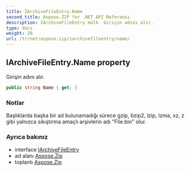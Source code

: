 ```yaml
---
title: IArchiveFileEntry.Name
second_title: Aspose.ZIP for .NET API Referansı
description: IArchiveFileEntry mülk. Girişin adını alır.
type: docs
weight: 20
url: /tr/net/aspose.zip/iarchivefileentry/name/
---
```

## IArchiveFileEntry.Name property

Girişin adını alır.

```csharp
public string Name { get; }
```

### Notlar

Başlıklarda başka bir ad bulunamadığı sürece gzip, bzip2, lzip, lzma, xz, z gibi yalnızca sıkıştırma amaçlı arşivlerin adı "File.bin" olur.

### Ayrıca bakınız

* interface [IArchiveFileEntry](../)
* ad alanı [Aspose.Zip](../../iarchivefileentry/)
* toplantı [Aspose.Zip](../../../)


